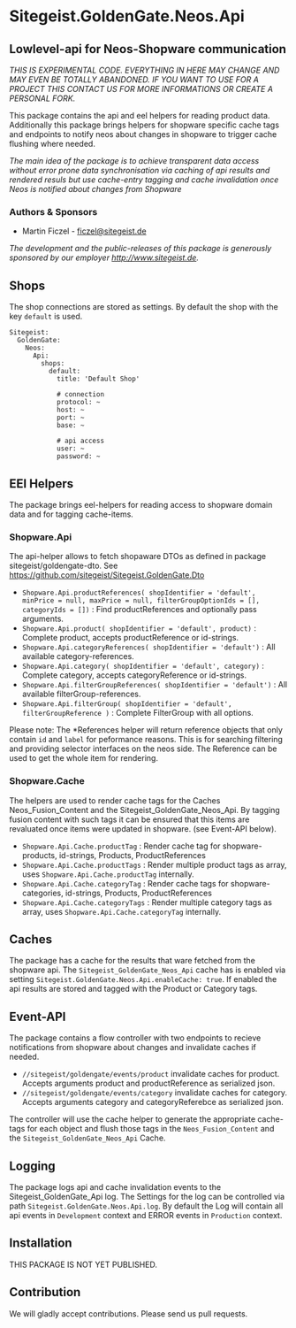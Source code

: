 # Sitegeist.GoldenGate.Neos.Api
## Lowlevel-api for Neos-Shopware communication

*THIS IS EXPERIMENTAL CODE. EVERYTHING IN HERE MAY CHANGE AND MAY EVEN
BE TOTALLY ABANDONED. IF YOU WANT TO USE FOR A PROJECT THIS CONTACT US
FOR MORE INFORMATIONS OR CREATE A PERSONAL FORK.*

This package contains the api and eel helpers for reading product data.
Additionally this package brings helpers for shopware specific cache tags
and endpoints to notify neos about changes in shopware to trigger cache
flushing where needed.

*The main idea of the package is to achieve transparent data access
without error prone data synchronisation via caching of api results
and rendered resuls but use cache-entry tagging and cache invalidation
once Neos is notified about changes from Shopware*

### Authors & Sponsors

* Martin Ficzel - ficzel@sitegeist.de

*The development and the public-releases of this package is generously
sponsored by our employer http://www.sitegeist.de.*

## Shops

The shop connections are stored as settings. By default the shop with
the key `default` is used.

```
Sitegeist:
  GoldenGate:
    Neos:
      Api:
        shops:
          default:
            title: 'Default Shop'

            # connection
            protocol: ~
            host: ~
            port: ~
            base: ~

            # api access
            user: ~
            password: ~
```

## EEl Helpers

The package brings eel-helpers for reading access to shopware domain
data and for tagging cache-items.

### Shopware.Api

The api-helper allows to fetch shopaware DTOs as defined in package
sitegeist/goldengate-dto. See https://github.com/sitegeist/Sitegeist.GoldenGate.Dto

 - `Shopware.Api.productReferences( shopIdentifier = 'default', minPrice = null, maxPrice = null, filterGroupOptionIds = [], categoryIds = [])`
   : Find productReferences and optionally pass arguments.
 - `Shopware.Api.product( shopIdentifier = 'default', product)` : Complete product, accepts productReference or id-strings.
 - `Shopware.Api.categoryReferences( shopIdentifier = 'default')` : All available category-references.
 - `Shopware.Api.category( shopIdentifier = 'default', category)` : Complete category, accepts categoryReference or id-strings.
 - `Shopware.Api.filterGroupReferences( shopIdentifier = 'default')` : All available filterGroup-references.
 - `Shopware.Api.filterGroup( shopIdentifier = 'default',  filterGroupReference )` : Complete FilterGroup with all options.

Please note: The *References helper will return reference objects that
only contain `id` and `label` for peformance reasons. This is for
searching filtering and providing selector interfaces on the neos side.
The Reference can be used to get the whole item for rendering.

### Shopware.Cache

The helpers are used to render cache tags for the Caches
Neos_Fusion_Content and the Sitegeist_GoldenGate_Neos_Api. By tagging
fusion content with such tags it can be ensured that this items are
revaluated once items were updated in shopware. (see Event-API below).

 - `Shopware.Api.Cache.productTag` : Render cache tag for shopware-products, id-strings, Products, ProductReferences
 - `Shopware.Api.Cache.productTags` : Render multiple product tags as array, uses `Shopware.Api.Cache.productTag` internally.
 - `Shopware.Api.Cache.categoryTag` : Render cache tags for shopware-categories, id-strings, Products, ProductReferences
 - `Shopware.Api.Cache.categoryTags` : Render multiple category tags as array, uses `Shopware.Api.Cache.categoryTag` internally.

## Caches

The package has a cache for the results that ware fetched from the
shopware api. The `Sitegeist_GoldenGate_Neos_Api` cache has is enabled
via setting `Sitegeist.GoldenGate.Neos.Api.enableCache: true`.
If enabled the api results are stored and tagged with the Product or
Category tags.

## Event-API

The package contains a flow controller with two endpoints to recieve
notifications from shopware about changes and invalidate caches if
needed.

- `//sitegeist/goldengate/events/product` invalidate caches for product. Accepts arguments product and productReference as serialized json.
- `//sitegeist/goldengate/events/category` invalidate caches for category. Accepts arguments category and categoryReferebce as serialized json.

The controller will use the cache helper to generate the appropriate
cache-tags for each object and flush those tags in the
`Neos_Fusion_Content` and the `Sitegeist_GoldenGate_Neos_Api` Cache.

## Logging

The package logs api and cache invalidation events to the
Sitegeist_GoldenGate_Api log. The Settings for the log can be
controlled via path `Sitegeist.GoldenGate.Neos.Api.log`. By default
the Log will contain all api events in `Development` context and
ERROR events in `Production` context.

## Installation

THIS PACKAGE IS NOT YET PUBLISHED.

## Contribution

We will gladly accept contributions. Please send us pull requests.

